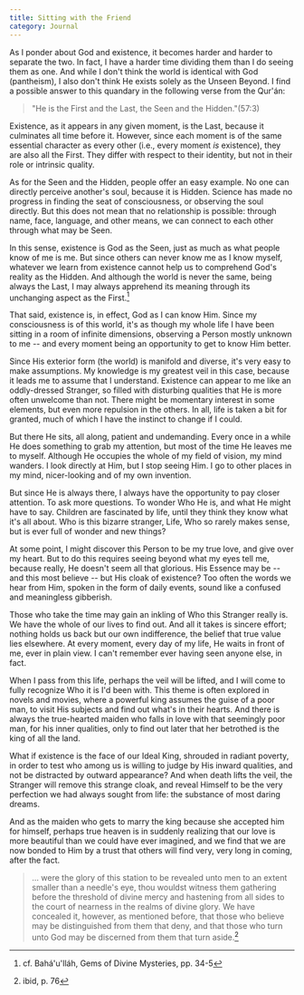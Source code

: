 ```yaml
---
title: Sitting with the Friend
category: Journal
---
```


As I ponder about God and existence, it becomes harder and harder to
separate the two.  In fact, I have a harder time dividing them than I do
seeing them as one.  And while I don't think the world is identical with
God (pantheism), I also don't think He exists solely as the Unseen
Beyond.  I find a possible answer to this quandary in the following
verse from the Qur'án:

> "He is the First and the Last, the Seen and the Hidden."(57:3)

Existence, as it appears in any given moment, is the Last, because it
culminates all time before it.  However, since each moment is of the
same essential character as every other (i.e., every moment *is*
existence), they are also all the First.  They differ with respect to
their identity, but not in their role or intrinsic quality.

As for the Seen and the Hidden, people offer an easy example.  No one
can directly perceive another's soul, because it is Hidden.  Science has
made no progress in finding the seat of consciousness, or observing the
soul directly.  But this does not mean that no relationship is possible:
through name, face, language, and other means, we can connect to each
other through what may be Seen.

In this sense, existence is God as the Seen, just as much as what people
know of me is me.  But since others can never know me as I know myself,
whatever we learn from existence cannot help us to comprehend God's
reality as the Hidden.  And although the world is never the same, being
always the Last, I may always apprehend its meaning through its
unchanging aspect as the First.[^1]

That said, existence is, in effect, God as I can know Him.  Since my
consciousness is of this world, it's as though my whole life I have been
sitting in a room of infinite dimensions, observing a Person mostly
unknown to me -- and every moment being an opportunity to get to know
Him better.

Since His exterior form (the world) is manifold and diverse, it's very
easy to make assumptions.  My knowledge is my greatest veil in this
case, because it leads me to assume that I understand.  Existence can
appear to me like an oddly-dressed Stranger, so filled with disturbing
qualities that He is more often unwelcome than not.  There might be
momentary interest in some elements, but even more repulsion in the
others.  In all, life is taken a bit for granted, much of which I have
the instinct to change if I could.

But there He sits, all along, patient and undemanding.  Every once in a
while He does something to grab my attention, but most of the time He
leaves me to myself.  Although He occupies the whole of my field of
vision, my mind wanders.  I look directly at Him, but I stop seeing Him.
I go to other places in my mind, nicer-looking and of my own invention.

But since He is always there, I always have the opportunity to pay
closer attention.  To ask more questions.  To wonder Who He is, and what
He might have to say.  Children are fascinated by life, until they think
they know what it's all about.  Who is this bizarre stranger, Life, Who
so rarely makes sense, but is ever full of wonder and new things?

At some point, I might discover this Person to be my true love, and give
over my heart.  But to do this requires seeing beyond what my eyes tell
me, because really, He doesn't seem all that glorious.  His Essence may
be -- and this most believe -- but His cloak of existence?  Too often
the words we hear from Him, spoken in the form of daily events, sound
like a confused and meaningless gibberish.

Those who take the time may gain an inkling of Who this Stranger really
is.  We have the whole of our lives to find out.  And all it takes is
sincere effort; nothing holds us back but our own indifference, the
belief that true value lies elsewhere.  At every moment, every day of my
life, He waits in front of me, ever in plain view.  I can't remember
ever having seen anyone else, in fact.

When I pass from this life, perhaps the veil will be lifted, and I will
come to fully recognize Who it is I'd been with.  This theme is often
explored in novels and movies, where a powerful king assumes the guise
of a poor man, to visit His subjects and find out what's in their
hearts.  And there is always the true-hearted maiden who falls in love
with that seemingly poor man, for his inner qualities, only to find out
later that her betrothed is the king of all the land.

What if existence is the face of our Ideal King, shrouded in radiant
poverty, in order to test who among us is willing to judge by His inward
qualities, and not be distracted by outward appearance?  And when death
lifts the veil, the Stranger will remove this strange cloak, and reveal
Himself to be the very perfection we had always sought from life: the
substance of most daring dreams.

And as the maiden who gets to marry the king because she accepted him
for himself, perhaps true heaven is in suddenly realizing that our love
is more beautiful than we could have ever imagined, and we find that we
are now bonded to Him by a trust that others will find very, very long
in coming, after the fact.

> ... were the glory of this station to be revealed unto men to an
> extent smaller than a needle's eye, thou wouldst witness them
> gathering before the threshold of divine mercy and hastening from all
> sides to the court of nearness in the realms of divine glory.  We have
> concealed it, however, as mentioned before, that those who believe may
> be distinguished from them that deny, and that those who turn unto God
> may be discerned from them that turn aside.[^2]

[^1]:  cf. Bahá'u'lláh, Gems of Divine Mysteries, pp. 34-5

[^2]:  ibid, p. 76


